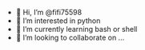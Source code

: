 - 👋 Hi, I’m @fifi75598
- 👀 I’m interested in python
- 🌱 I’m currently learning bash or shell
- 💞️ I’m looking to collaborate on ...
